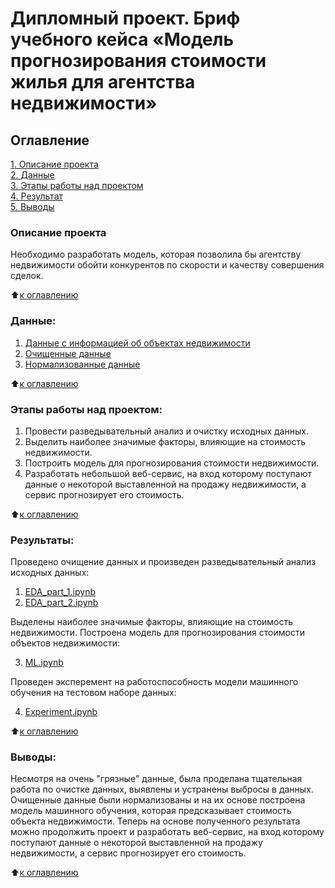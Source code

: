 # Дипломный проект. Бриф учебного кейса «Модель прогнозирования стоимости жилья для агентства недвижимости»      

## Оглавление  
[1. Описание проекта](https://github.com/Tatiana-Davydova/sf_data_science/tree/main/DIPLOMA_PROJECT_Housing_cost_forecasting_model#%D0%BE%D0%BF%D0%B8%D1%81%D0%B0%D0%BD%D0%B8%D0%B5-%D0%BF%D1%80%D0%BE%D0%B5%D0%BA%D1%82%D0%B0)  
[2. Данные](https://github.com/Tatiana-Davydova/sf_data_science/tree/main/DIPLOMA_PROJECT_Housing_cost_forecasting_model#%D0%BA%D1%80%D0%B0%D1%82%D0%BA%D0%B0%D1%8F-%D0%B8%D0%BD%D1%84%D0%BE%D1%80%D0%BC%D0%B0%D1%86%D0%B8%D1%8F-%D0%BE-%D0%B4%D0%B0%D0%BD%D0%BD%D1%8B%D1%85)  
[3. Этапы работы над проектом](https://github.com/Tatiana-Davydova/sf_data_science/tree/main/DIPLOMA_PROJECT_Housing_cost_forecasting_model#%D1%8D%D1%82%D0%B0%D0%BF%D1%8B-%D1%80%D0%B0%D0%B1%D0%BE%D1%82%D1%8B-%D0%BD%D0%B0%D0%B4-%D0%BF%D1%80%D0%BE%D0%B5%D0%BA%D1%82%D0%BE%D0%BC)  
[4. Результат](https://github.com/Tatiana-Davydova/sf_data_science/tree/main/DIPLOMA_PROJECT_Housing_cost_forecasting_model#%D1%80%D0%B5%D0%B7%D1%83%D0%BB%D1%8C%D1%82%D0%B0%D1%82%D1%8B)  
[5. Выводы](https://github.com/Tatiana-Davydova/sf_data_science/tree/main/DIPLOMA_PROJECT_Housing_cost_forecasting_model#%D0%B2%D1%8B%D0%B2%D0%BE%D0%B4%D1%8B) 

### Описание проекта    
Необходимо разработать модель, которая позволила бы агентству недвижимости обойти конкурентов по скорости и качеству совершения сделок.

:arrow_up:[к оглавлению](https://github.com/Tatiana-Davydova/sf_data_science/tree/main/DIPLOMA_PROJECT_Housing_cost_forecasting_model#%D0%BE%D0%B3%D0%BB%D0%B0%D0%B2%D0%BB%D0%B5%D0%BD%D0%B8%D0%B5)


### Данные:
1. [Данные с информацией об объектах недвижимости](https://drive.google.com/file/d/1IK2hGl5rpqtLVwxs7xLPSAeVDd8Z2VNV/view?usp=drive_link)
2. [Очищенные данные](https://github.com/Tatiana-Davydova/sf_data_science/blob/main/DIPLOMA_PROJECT_Housing_cost_forecasting_model/data/clean_df.csv)
3. [Нормализованные данные](https://drive.google.com/file/d/1xQsaUP7jpieC8GT_swKOtlhXGny6Nm4C/view?usp=drive_link)
  
:arrow_up:[к оглавлению](https://github.com/Tatiana-Davydova/sf_data_science/tree/main/DIPLOMA_PROJECT_Housing_cost_forecasting_model#%D0%BE%D0%B3%D0%BB%D0%B0%D0%B2%D0%BB%D0%B5%D0%BD%D0%B8%D0%B5)


### Этапы работы над проектом:  
1. Провести разведывательный анализ и очистку исходных данных.
2. Выделить наиболее значимые факторы, влияющие на стоимость недвижимости.
3. Построить модель для прогнозирования стоимости недвижимости.
4. Разработать небольшой веб-сервис, на вход которому поступают данные о некоторой выставленной на продажу недвижимости, а сервис прогнозирует его стоимость.


:arrow_up:[к оглавлению](https://github.com/Tatiana-Davydova/sf_data_science/tree/main/DIPLOMA_PROJECT_Housing_cost_forecasting_model#%D0%BE%D0%B3%D0%BB%D0%B0%D0%B2%D0%BB%D0%B5%D0%BD%D0%B8%D0%B5)


### Результаты:  
Проведено очищение данных и произведен разведывательный анализ исходных данных:
1. [EDA_part_1.ipynb](https://github.com/Tatiana-Davydova/sf_data_science/blob/main/DIPLOMA_PROJECT_Housing_cost_forecasting_model/1.%20EDA_part_1.ipynb)
2. [EDA_part_2.ipynb](https://github.com/Tatiana-Davydova/sf_data_science/blob/main/DIPLOMA_PROJECT_Housing_cost_forecasting_model/2.%20EDA_part_2.ipynb)

Выделены наиболее значимые факторы, влияющие на стоимость недвижимости. 
Построена модель для прогнозирования стоимости объектов недвижимости:

3. [ML.ipynb](https://github.com/Tatiana-Davydova/sf_data_science/blob/main/DIPLOMA_PROJECT_Housing_cost_forecasting_model/3.%20ML.ipynb)

Проведен эксперемент на работоспособность модели машинного обучения на тестовом наборе данных:

4. [Experiment.ipynb](https://github.com/Tatiana-Davydova/sf_data_science/blob/main/DIPLOMA_PROJECT_Housing_cost_forecasting_model/4.%20Experiment.ipynb)

:arrow_up:[к оглавлению](https://github.com/Tatiana-Davydova/sf_data_science/tree/main/DIPLOMA_PROJECT_Housing_cost_forecasting_model#%D0%BE%D0%B3%D0%BB%D0%B0%D0%B2%D0%BB%D0%B5%D0%BD%D0%B8%D0%B5)


### Выводы:
Несмотря на очень "грязные" данные, была проделана тщательная работа по очистке данных, выявлены и устранены выбросы в данных. Очищенные данные были нормализованы и на их основе построена модель машинного обучения, которая предсказывает стоимость объекта недвижимости. 
Теперь на основе полученного результата можно продолжить проект и разработать веб-сервис, на вход которому поступают данные о некоторой выставленной на продажу недвижимости, а сервис прогнозирует его стоимость.

:arrow_up:[к оглавлению](https://github.com/Tatiana-Davydova/sf_data_science/tree/main/DIPLOMA_PROJECT_Housing_cost_forecasting_model#%D0%BE%D0%B3%D0%BB%D0%B0%D0%B2%D0%BB%D0%B5%D0%BD%D0%B8%D0%B5)